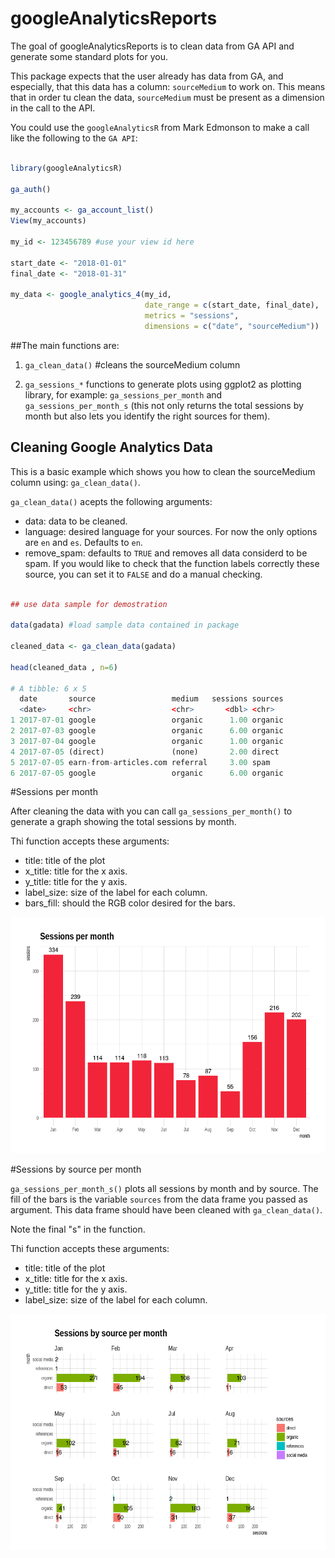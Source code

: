 # googleAnalyticsReports

The goal of googleAnalyticsReports is to clean data from GA API and generate some standard plots for you.

This package expects that the user already has data from GA, and especially, that this data has a column: `sourceMedium` to work on. This means that in order tu clean the data, `sourceMedium` must be present as a dimension in the call to the API. 

You could use the `googleAnalyticsR` from Mark Edmonson to make a call like the following to the `GA API`:

```r 

library(googleAnalyticsR)

ga_auth()

my_accounts <- ga_account_list()
View(my_accounts)

my_id <- 123456789 #use your view id here 

start_date <- "2018-01-01"
final_date <- "2018-01-31"

my_data <- google_analytics_4(my_id, 
                              date_range = c(start_date, final_date),
                              metrics = "sessions",
                              dimensions = c("date", "sourceMedium"))

```



##The main functions are:

1. `ga_clean_data()`  #cleans the sourceMedium column 

1. `ga_sessions_*` functions to generate plots using ggplot2 as plotting library, for example: `ga_sessions_per_month` and `ga_sessions_per_month_s` (this not only returns the total sessions by month but also lets you identify the right sources for them).



## Cleaning Google Analytics Data

This is a basic example which shows you how to clean the sourceMedium column using: `ga_clean_data()`.

`ga_clean_data()` acepts the following arguments:

* data: data to be cleaned.
* language: desired language for your sources. For now the only options are `en` and `es`. Defaults to `en`.
* remove_spam: defaults to `TRUE` and removes all data considerd to be spam. If you would like to check that the function labels correctly these source, you can set it to `FALSE` and do a manual checking.





``` r

## use data sample for demostration

data(gadata) #load sample data contained in package

cleaned_data <- ga_clean_data(gadata)

head(cleaned_data , n=6) 

# A tibble: 6 x 5
  date       source                 medium   sessions sources
  <date>     <chr>                  <chr>       <dbl> <chr>       
1 2017-07-01 google                 organic      1.00 organic     
2 2017-07-03 google                 organic      6.00 organic     
3 2017-07-04 google                 organic      1.00 organic     
4 2017-07-05 (direct)               (none)       2.00 direct      
5 2017-07-05 earn-from-articles.com referral     3.00 spam        
6 2017-07-05 google                 organic      6.00 organic

```


#Sessions per month

After cleaning the data with you can call `ga_sessions_per_month()` to generate a graph showing the total sessions by month. 

Thi function accepts these arguments:

* title: title of the plot
* x_title: title for the x axis.
* y_title: title for the y axis.
* label_size: size of the label for each column.
* bars_fill: should the RGB color desired for the bars.

![Caption for the picture.](images/sessions_per_month.png)


#Sessions by source per month

`ga_sessions_per_month_s()` plots all sessions by month and by source. The fill of the bars is the variable `sources` from the data frame you passed as argument. This data frame should have been cleaned with `ga_clean_data()`.

Note the final "s" in the function.

Thi function accepts these arguments:

* title: title of the plot
* x_title: title for the x axis.
* y_title: title for the y axis.
* label_size: size of the label for each column.


![Caption for the picture.](images/sessions_by_source_per_month.png)

